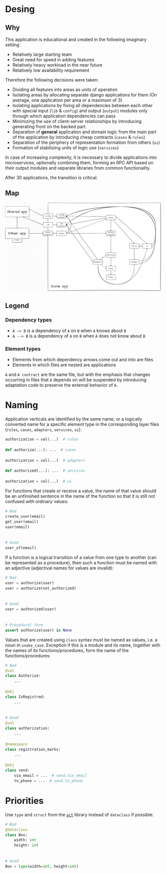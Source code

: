 # Desing
## Why
This application is educational and created in the following imaginary setting:
- Relatively large starting team
- Great need for speed in adding features
- Relatively heavy workload in the near future
- Relatively low availability requirement

Therefore the following decisions were taken:
- Dividing all features into areas as units of operation
- Isolating areas by allocating separate django applications for them (On average, one application per area or a maximum of 3)
- Isolating applications by fixing all dependencies between each other with special input (`lib` & `config`) and output (`output`) modules only through which application dependencies can pass
- Minimizing the use of client-server relationships by introducing generating front on the backed part
- Separation of **general** application and domain logic from the main part of the application by introducing cheap contracts (`cases` & `rules`)
- Separation of the periphery of representation formation from others (`ui`)
- Formation of stabilizing units of logic use (`services`)

In case of increasing complexity, it is necessary to divide applications into microservices, optionally combining them, forming an RPC API based on their output modules and separate libraries from common functionality.

After 30 applications, the transition is critical.

## Map
<img src="https://github.com/TheArtur128/ToDo/blob/main/decor/design.webp"/>

## Legend
### Dependency types
- `A —> B` is a dependency of `A` on `B` when `A` knows about `B`
- `A --> B` is a dependency of `A` on `B` when `A` does not know about `B`

### Element types
- Elements from which dependency arrows come out and into are files</br>
- Elements in which files are nested are applications

`A` and `A contract` are the same file, but with the emphasis that changes occurring in files that `A` depends on will be suspended by introducing adaptation code to preserve the external behavior of `A`.</br>

# Naming

Application verticals are identified by the same name, or a logically converted name for a specific element type in the corresponding layer files (`rules`, `cases`, `adapters`, `services`, `ui`):
```py
authorization = val(...)  # rules

def authorize(...): ...  # cases

authorization = val(...)  # adapters

def authorized(...): ...  # services

authorization = val(...)  # ui
```

For functions that create or receive a value, the name of that value should be an unfinished sentence in the name of the function so that it is still not confused with ordinary values:
```py
# Bad
create_user(email)
get_user(email)
user(email)


# Good
user_of(email)
```

If a function is a logical transition of a value from one type to another (can be represented as a procedure), then such a function must be named with an adjective (adjectival names for values are invalid):
```py
# Bad
user = authorize(user)
user = authorize(not_authorized)


# Good
user = authorized(user)


# Procedural form
assert authorize(user) is None
```

Values that are created using `class` syntax must be named as values, i.e. a noun in `snake_case`. Exception if this is a module and its name, together with the names of its functions/procedures, form the name of the functions/procedures:
```py
# Bad
@val
class Authorize:
    ...

@obj
class IsRegistred:
    ...


# Good
@val
class authorization:
    ...

@namespace
class registration_marks:
    ...

@obj
class send:
    via_email = ...  # send.via_email
    to_phone = ...  # send.to_phone
```

# Priorities

Use `type` and `struct` from the [`act`](https://github.com/TheArtur128/Act) library instead of `dataclass` if possible:
```py
# Bad
@dataclass
class Box:
    width: int
    height: int


# Good
Box = type(width=int, height=int)
```
